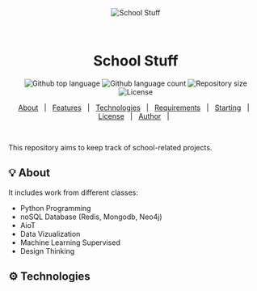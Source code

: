 <div align="center" id="top"> 
  <img src="./.github/app.gif" alt="School Stuff" />

  &#xa0;

</div>

<h1 align="center">School Stuff</h1>

<p align="center">
  <img alt="Github top language" src="https://img.shields.io/github/languages/top/enaikey00/School-Stuff?color=56BEB8">

  <img alt="Github language count" src="https://img.shields.io/github/languages/count/enaikey00/School-Stuff?color=56BEB8">

  <img alt="Repository size" src="https://img.shields.io/github/repo-size/enaikey00/School-Stuff?color=56BEB8">

  <img alt="License" src="https://img.shields.io/github/license/enaikey00/School-Stuff?color=56BEB8">

  <!-- <img alt="Github issues" src="https://img.shields.io/github/issues/{{YOUR_GITHUB_USERNAME}}/School-Stuff?color=56BEB8" /> -->

  <!-- <img alt="Github forks" src="https://img.shields.io/github/forks/{{YOUR_GITHUB_USERNAME}}/School-Stuff?color=56BEB8" /> -->

  <!-- <img alt="Github stars" src="https://img.shields.io/github/stars/{{YOUR_GITHUB_USERNAME}}/School-Stuff?color=56BEB8" /> -->
</p>

<!-- Status -->

<!-- <h4 align="center"> 
	🚧  School-Stuff 🚀 Under construction...  🚧
</h4> 

<hr> -->

<p align="center">
  <a href="#bulb-about">About</a> &#xa0; | &#xa0; 
  <a href="#sparkles-features">Features</a> &#xa0; | &#xa0;
  <a href="#gear-technologies">Technologies</a> &#xa0; | &#xa0;
  <a href="#white_check_mark-requirements">Requirements</a> &#xa0; | &#xa0;
  <a href="#checkered_flag-starting">Starting</a> &#xa0; | &#xa0;
  <a href="#memo-license">License</a> &#xa0; | &#xa0;
  <a href="https://github.com/ChovoITS" target="_blank">Author</a> &#xa0; | &#xa0;
  
</p>

<br>

This repository aims to keep track of school-related projects.

## :bulb: About
It includes work from different classes: 
* Python Programming
* noSQL Database (Redis, Mongodb, Neo4j)
* AioT
* Data Vizualization
* Machine Learning Supervised
* Design Thinking

## :gear: Technologies
